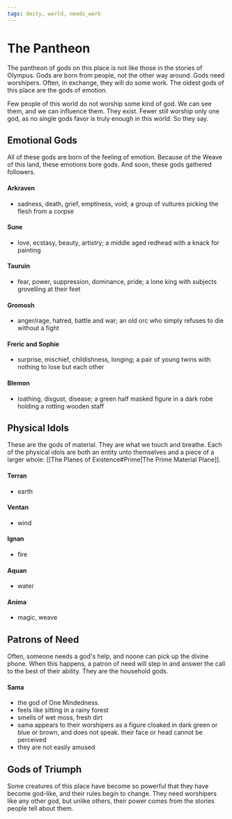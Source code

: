 ```yaml
---
tags: deity, world, needs_work
---
```

# The Pantheon

The pantheon of gods on this place is not like those in the stories of Olympus. Gods are born from people, not the other way around. Gods need worshipers. Often, in exchange, they will do some work. The oldest gods of this place are the gods of emotion.

Few people of this world do not worship some kind of god. We can see them, and we can influence them. They exist. Fewer still worship only one god, as no single gods favor is truly enough in this world. So they say.

## Emotional Gods
All of these gods are born of the feeling of emotion. Because of the Weave of this land, these emotions bore gods. And soon, these gods gathered followers. 
#### Arkraven 
- sadness, death, grief, emptiness, void; a group of vultures picking the flesh from a corpse

#### Sune
- love, ecstasy, beauty, artistry; a middle aged redhead with a knack for painting

#### Tauruin
- fear, power, suppression, dominance, pride; a lone king with subjects grovelling at their feet

#### Gromosh
- anger/rage, hatred, battle and war; an old orc who simply refuses to die without a fight

#### Freric and Sophie
- surprise, mischief, childishness, longing; a pair of young twins with nothing to lose but each other

#### Blemon
- loathing, disgust, disease; a green half masked figure in a dark robe holding a rotting wooden staff


## Physical Idols
These are the gods of material. They are what we touch and breathe. Each of the physical idols are both an entity unto themselves and a piece of a larger whole: [[The Planes of Existence#Prime|The Prime Material Plane]].

#### Terran
- earth

#### Ventan
- wind

#### Ignan 
- fire

#### Aquan 
- water

#### Anima
- magic, weave

## Patrons of Need
Often, someone needs a god's help, and noone can pick up the divine phone. When this happens, a patron of need will step in and answer the call to the best of their ability. They are the household gods.
#### Sama
- the god of One Mindedness.
- feels like sitting in a rainy forest
- smells of wet moss, fresh dirt
- sama appears to their worshipers as a figure cloaked in dark green or blue or brown, and does not speak. their face or head cannot be perceived
- they are not easily amused

## Gods of Triumph
Some creatures of this place have become so powerful that they have become god-like, and their rules begin to change. They need worshipers like any other god, but unlike others, their power comes from the stories people tell about them. 

####